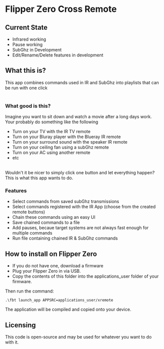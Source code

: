 # Flipper Zero Cross Remote

## Current State
- Infrared working
- Pause working
- SubGhz in Development
- Edit/Rename/Delete features in development

## What this is?
This app combines commands used in IR and SubGhz into playlists that can be run with one click
<br><br>

### What good is this?
Imagine you want to sit down and watch a movie after a long days work. <br>
Your probably do something like the following<br>
- Turn on your TV with the IR TV remote<br>
- Turn on your Bluray player with the Blueray IR remote<br>
- Turn on your surround sound with the speaker IR remote<br>
- Turn on your ceiling fan using a subGhz remote<br>
- Turn on your AC using another remote<br>
- etc<br>
<br>
Wouldn't it be nicer to simply click one button and let everything happen? This is what this app wants to do. <br>

### Features
- Select commands from saved subGhz transmissions
- Select commands registered with the IR App (choose from the created remote buttons)<br>
- Chain these commands using an easy UI<br>
- Save chained commands to a file<br>
- Add pauses, becaue target systems are not always fast enough for multiple commands<br>
- Run file containing chained IR & SubGhz commands<br>

## How to install on Flipper Zero
- If you do not have one, download a firmware<br>
- Plug your Flipper Zero in via USB. <br>
- Copy the contents of this folder into the applications_user folder of your firmware. <br> 

Then run the command: 
 ```
.\fbt launch_app APPSRC=applications_user/xremote
 ```
The application will be compiled and copied onto your device. 

## Licensing
This code is open-source and may be used for whatever you want to do with it. 